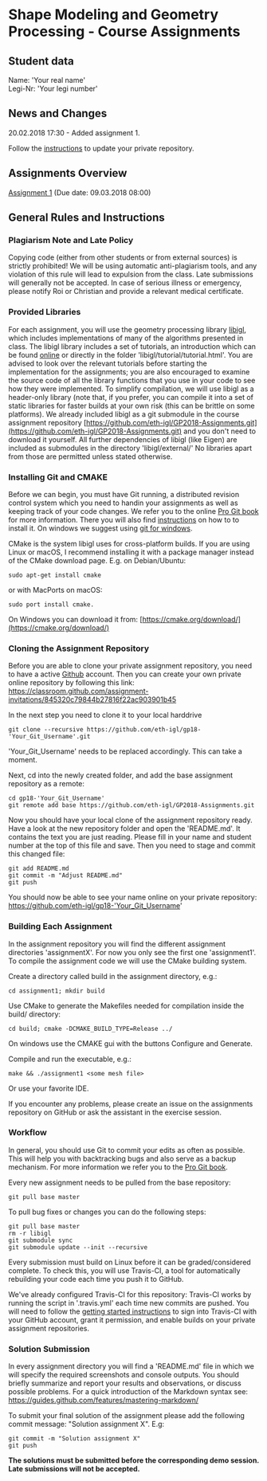 # Shape Modeling and Geometry Processing - Course Assignments

## Student data

Name: 'Your real name'  
Legi-Nr: 'Your legi number'

## News and Changes


20.02.2018 17:30 - Added assignment 1.

Follow the [instructions](#workflow) to update your private repository.

## Assignments Overview

[Assignment 1](assignment1/README.md) (Due date: 09.03.2018 08:00)  

## General Rules and Instructions

### Plagiarism Note and Late Policy
Copying code (either from other students or from external sources) is strictly prohibited! We will be using automatic anti-plagiarism tools, and any violation of this rule will lead to expulsion from the class. Late submissions will generally not be accepted. In case of serious illness or emergency, please notify Roi or Christian and provide a relevant medical certificate.

### Provided Libraries
For each assignment, you will use the geometry processing library [libigl](https://github.com/libigl/libigl), which includes implementations of many of the algorithms presented in class. The libigl library includes a set of tutorials, an introduction which can be found [online](http://libigl.github.io/libigl/) or directly in the folder 'libigl/tutorial/tutorial.html'. You are advised to look over the relevant tutorials before starting the implementation for the assignments; you are also encouraged to examine the source code of all the library functions that you use in your code to see how they were implemented. To simplify compilation, we will use libigl as a header-only library (note that, if you prefer, you can compile it into a set of static libraries for faster builds at your own risk (this can be brittle on some platforms). We already included libigl as a git submodule in the course assignment repository [https://github.com/eth-igl/GP2018-Assignments.git](https://github.com/eth-igl/GP2018-Assignments.git) and you don't need to download it yourself. All further dependencies of libigl (like Eigen) are included as submodules in the directory 'libigl/external/' No libraries apart from those are permitted unless stated otherwise.

### Installing Git and CMAKE
Before we can begin, you must have Git running, a distributed revision control system which you need to handin your assignments as well as keeping track of your code changes. We refer you to the online [Pro Git book](https://git-scm.com/book/en/v2) for more information. There you will also find [instructions](https://git-scm.com/book/en/v2/Getting-Started-Installing-Git]) on how to to install it. On windows we suggest using [git for windows](https://git-for-windows.github.io/).

CMake is the system libigl uses for cross-platform builds. If you are using Linux or macOS, I recommend installing it with a package manager instead of the CMake download page. E.g. on Debian/Ubuntu:
```
sudo apt-get install cmake
```
or with MacPorts on macOS:
```
sudo port install cmake.
```
On Windows you can download it from:
[https://cmake.org/download/](https://cmake.org/download/)

### Cloning the Assignment Repository
Before you are able to clone your private assignment repository, you need to have a active [Github](https://github.com/) account. Then you can create your own private online repository by following this link: https://classroom.github.com/assignment-invitations/845320c79844b27816f22ac903901b45

In the next step you need to clone it to your local harddrive
```
git clone --recursive https://github.com/eth-igl/gp18-'Your_Git_Username'.git
```
'Your_Git_Username' needs to be replaced accordingly. This can take a moment.

Next, cd into the newly created folder, and add the base assignment repository as a remote:
```
cd gp18-'Your_Git_Username'
git remote add base https://github.com/eth-igl/GP2018-Assignments.git
```
Now you should have your local clone of the assignment repository ready. Have a look at the new repository folder and open the 'README.md'. It contains the text you are just reading. Please fill in your name and student number at the top of this file and save. Then you need to stage and commit this changed file:
```
git add README.md
git commit -m "Adjust README.md"
git push
```
You should now be able to see your name online on your private repository: https://github.com/eth-igl/gp18-'Your_Git_Username'

### Building Each Assignment
In the assignment repository you will find the different assignment directories 'assignmentX'. For now you only see the first one 'assignment1'. To compile the assignment code we will use the CMake building system.

Create a directory called build in the assignment directory, e.g.:
```
cd assignment1; mkdir build
```
Use CMake to generate the Makefiles needed for compilation inside the build/ directory:
```
cd build; cmake -DCMAKE_BUILD_TYPE=Release ../
```
On windows use the CMAKE gui with the buttons Configure and Generate.

Compile and run the executable, e.g.:
```
make && ./assignment1 <some mesh file>
```
Or use your favorite IDE.

If you encounter any problems, please create an issue on the assignments repository on GitHub or ask the assistant in the exercise session.

### Workflow
In general, you should use Git to commit your edits as often as possible. This will help you with backtracking bugs and also serve as a backup mechanism. For more information we refer you to the [Pro Git book](https://git-scm.com/book/en/v2/Git-Basics-Recording-Changes-to-the-Repository).

Every new assignment needs to be pulled from the base repository:
```
git pull base master
```

To pull bug fixes or changes you can do the following steps:
```
git pull base master
rm -r libigl
git submodule sync
git submodule update --init --recursive
```

Every submission must build on Linux before it can be graded/considered complete. To check this, you will use Travis-CI, a tool for automatically rebuilding your code each time you push it to GitHub.

We've already configured Travis-CI for this repository: Travis-CI works by running the script in '.travis.yml' each time new commits are pushed. You will need to follow the [getting started instructions](https://travis-ci.com/getting_started) to sign into Travis-CI with your GitHub account, grant it permission, and enable builds on your private assignment repositories.

### Solution Submission
In every assignment directory you will find a 'README.md' file in which we will specify the required screenshots and console outputs. You should briefly summarize and report your results and observations, or discuss possible problems. For a quick introduction of the Markdown syntax see: https://guides.github.com/features/mastering-markdown/

To submit your final solution of the assignment please add the following commit message: "Solution assignment X". E.g:
```
git commit -m "Solution assignment X"
git push
```

**The solutions must be submitted before the corresponding demo session. Late submissions will not be accepted.**